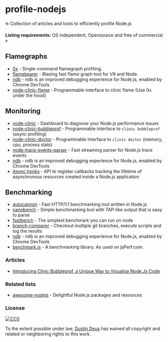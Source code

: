 # profile-nodejs
☕ Collection of articles and tools to efficiently profile Node.js

**Listing requirements:** OS independent, Opensource and free of commercial ✊

## Flamegraphs

- [0x](https://github.com/davidmarkclements/0x) - Single-command flamegraph profiling.
- [flamebearer](https://github.com/mapbox/flamebearer) - Blazing fast flame graph tool for V8 and Node.
- [ndb](https://github.com/GoogleChromeLabs/ndb) - ndb is an improved debugging experience for Node.js, enabled by Chrome DevTools
- [node-clinic-flame](https://github.com/nearform/node-clinic-flame) - Programmable interface to clinic flame (Use 0x under the hood)

## Monitoring

- [node-clinic](https://github.com/nearform/node-clinic) - Dashboard to diagnose your Node.js performance issues
- [node-clinic-bubbleprof](https://github.com/nearform/node-clinic-bubbleprof) - Programmable interface to `clinic bubbleprof` (async profiling)
- [node-clinic-doctor](https://github.com/nearform/node-clinic-doctor) - Programmable interface to `clinic doctor` (memory, cpu, process stats)
- [node-trace-events-parser](https://github.com/nearform/node-trace-events-parser) - Fast streaming parser for Node.js trace events
- [ndb](https://github.com/GoogleChromeLabs/ndb) - ndb is an improved debugging experience for Node.js, enabled by Chrome DevTools
- [Async hooks](https://nodejs.org/dist/latest-v10.x/docs/api/async_hooks.html) - API to register callbacks tracking the lifetime of asynchronous resources created inside a Node.js application

## Benchmarking

- [autocannon](https://github.com/mcollina/autocannon) - Fast HTTP/1.1 benchmarking tool written in Node.js
- [nanobench](https://github.com/mafintosh/nanobench) - Simple benchmarking tool with TAP-like output that is easy to parse
- [fastbench](https://github.com/mcollina/fastbench) - The simplest benchmark you can run on node
- [branch-comparer](https://github.com/starptech/branch-comparer) - Checkout multiple git branches, execute scripts and log the results
- [ndb](https://github.com/GoogleChromeLabs/ndb) - ndb is an improved debugging experience for Node.js, enabled by Chrome DevTools
- [benchmark.js](https://github.com/bestiejs/benchmark.js) - A benchmarking library. As used on jsPerf.com.

### Articles

- [Introducing Clinic Bubbleprof, a Unique Way to Visualise Node.Js Code](https://www.nearform.com/blog/introducing-clinic-bubbleprof-a-unique-way-to-visualise-node-js-code/)

### Related lists

- [awesome-nodejs](https://github.com/sindresorhus/awesome-nodejs) - Delightful Node.js packages and resources


### License

[![CC0](http://mirrors.creativecommons.org/presskit/buttons/88x31/svg/cc-zero.svg)](https://creativecommons.org/publicdomain/zero/1.0/)

To the extent possible under law, [Dustin Deus](http://starptech.com) has waived all copyright and related or neighboring rights to this work.
